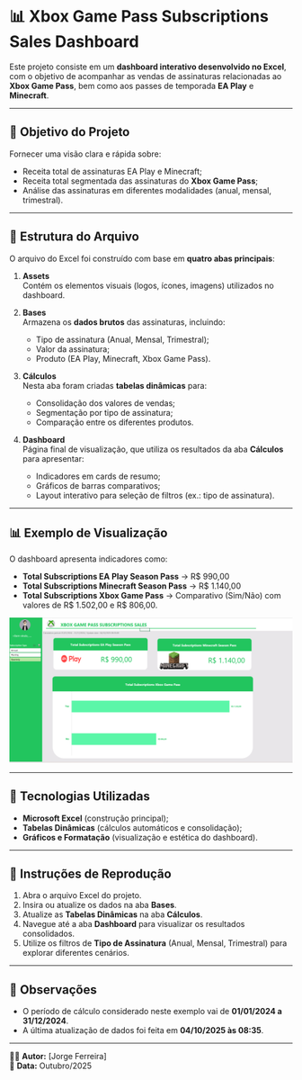 # 📊 Xbox Game Pass Subscriptions Sales Dashboard

Este projeto consiste em um **dashboard interativo desenvolvido no Excel**, com o objetivo de acompanhar as vendas de assinaturas relacionadas ao **Xbox Game Pass**, bem como aos passes de temporada **EA Play** e **Minecraft**.

---

## 🚀 Objetivo do Projeto
Fornecer uma visão clara e rápida sobre:
- Receita total de assinaturas EA Play e Minecraft;
- Receita total segmentada das assinaturas do **Xbox Game Pass**;
- Análise das assinaturas em diferentes modalidades (anual, mensal, trimestral).

---

## 📂 Estrutura do Arquivo
O arquivo do Excel foi construído com base em **quatro abas principais**:

1. **Assets**  
   Contém os elementos visuais (logos, ícones, imagens) utilizados no dashboard.

2. **Bases**  
   Armazena os **dados brutos** das assinaturas, incluindo:
   - Tipo de assinatura (Anual, Mensal, Trimestral);
   - Valor da assinatura;
   - Produto (EA Play, Minecraft, Xbox Game Pass).

3. **Cálculos**  
   Nesta aba foram criadas **tabelas dinâmicas** para:
   - Consolidação dos valores de vendas;
   - Segmentação por tipo de assinatura;
   - Comparação entre os diferentes produtos.

4. **Dashboard**  
   Página final de visualização, que utiliza os resultados da aba **Cálculos** para apresentar:
   - Indicadores em cards de resumo;
   - Gráficos de barras comparativos;
   - Layout interativo para seleção de filtros (ex.: tipo de assinatura).

---

## 📊 Exemplo de Visualização
O dashboard apresenta indicadores como:

- **Total Subscriptions EA Play Season Pass** → R$ 990,00  
- **Total Subscriptions Minecraft Season Pass** → R$ 1.140,00  
- **Total Subscriptions Xbox Game Pass** → Comparativo (Sim/Não) com valores de R$ 1.502,00 e R$ 806,00.  

![Exemplo de Dashboard](Dashboard_Xbox_Dio.png)

---

## 🔧 Tecnologias Utilizadas
- **Microsoft Excel** (construção principal);
- **Tabelas Dinâmicas** (cálculos automáticos e consolidação);
- **Gráficos e Formatação** (visualização e estética do dashboard).

---

## 📝 Instruções de Reprodução
1. Abra o arquivo Excel do projeto.  
2. Insira ou atualize os dados na aba **Bases**.  
3. Atualize as **Tabelas Dinâmicas** na aba **Cálculos**.  
4. Navegue até a aba **Dashboard** para visualizar os resultados consolidados.  
5. Utilize os filtros de **Tipo de Assinatura** (Anual, Mensal, Trimestral) para explorar diferentes cenários.

---

## 📌 Observações
- O período de cálculo considerado neste exemplo vai de **01/01/2024 a 31/12/2024**.  
- A última atualização de dados foi feita em **04/10/2025 às 08:35**.  

---

👨‍💻 **Autor:** [Jorge Ferreira]  
📅 **Data:** Outubro/2025  
